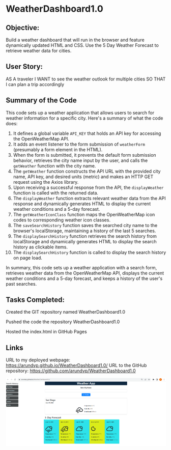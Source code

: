 # WeatherDashboard1.0

## Objective:

Build a weather dashboard that will run in the browser and feature dynamically updated HTML and CSS. Use the 5 Day Weather Forecast to retrieve weather data for cities.


## User Story: 

AS A traveler
I WANT to see the weather outlook for multiple cities
SO THAT I can plan a trip accordingly


## Summary of the Code 

This code sets up a weather application that allows users to search for weather information for a specific city. Here's a summary of what the code does:

1. It defines a global variable `API_KEY` that holds an API key for accessing the OpenWeatherMap API.
2. It adds an event listener to the form submission of `weatherForm` (presumably a form element in the HTML).
3. When the form is submitted, it prevents the default form submission behavior, retrieves the city name input by the user, and calls the `getWeather` function with the city name.
4. The `getWeather` function constructs the API URL with the provided city name, API key, and desired units (metric) and makes an HTTP GET request using the Axios library.
5. Upon receiving a successful response from the API, the `displayWeather` function is called with the returned data.
6. The `displayWeather` function extracts relevant weather data from the API response and dynamically generates HTML to display the current weather conditions and a 5-day forecast.
7. The `getWeatherIconClass` function maps the OpenWeatherMap icon codes to corresponding weather icon classes.
8. The `saveSearchHistory` function saves the searched city name to the browser's localStorage, maintaining a history of the last 5 searches.
9. The `displaySearchHistory` function retrieves the search history from localStorage and dynamically generates HTML to display the search history as clickable items.
10. The `displaySearchHistory` function is called to display the search history on page load.

In summary, this code sets up a weather application with a search form, retrieves weather data from the OpenWeatherMap API, displays the current weather conditions and a 5-day forecast, and keeps a history of the user's past searches.

## Tasks Completed: 

Created the GIT repository named WeatherDashboard1.0

Pushed the code the repository WeatherDashboard1.0

Hosted the index.html in GitHub Pages


## Links

URL to my deployed webpage: https://arundvp.github.io/WeatherDashboard1.0/
URL to the GitHub repository: https://github.com/arundvp/WeatherDashboard1.0

![Screenshot for the webpage](./assets/images/my-weather-app1.0.png)
